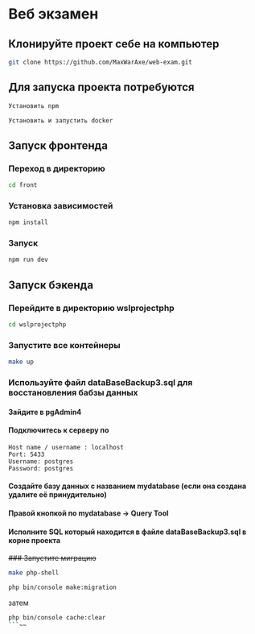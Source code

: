 # Веб экзамен

## Клонируйте проект себе на компьютер
```sh
git clone https://github.com/MaxWarAxe/web-exam.git
```

## Для запуска проекта потребуются
 
```sh
Установить npm 
```

```sh
Установить и запустить docker 
```
## Запуск фронтенда

### Переход в директорию

```sh
cd front
```
### Установка зависимостей

```sh
npm install
```

### Запуск

```sh
npm run dev
```
## Запуск бэкенда

### Перейдите в директорию wslprojectphp
```sh
cd wslprojectphp
```
### Запустите все контейнеры

```sh
make up
```
### Используйте файл dataBaseBackup3.sql для восстановления бабзы данных

#### Зайдите в pgAdmin4
#### Подключитесь к серверу по 
```
Host name / username : localhost
Port: 5433
Username: postgres
Password: postgres
```
#### Создайте базу данных с названием mydatabase (если она создана удалите её принудительно)
#### Правой кнопкой по mydatabase -> Query Tool 
#### Исполните SQL который находится в файле dataBaseBackup3.sql в корне проекта

~~### Запустите миграцию~~

```sh
make php-shell
```
```sh
php bin/console make:migration 
```
затем
```sh
php bin/console cache:clear
```~~
